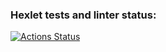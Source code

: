 ### Hexlet tests and linter status:
[![Actions Status](https://github.com/malvill/js-react-developer-project-12/workflows/hexlet-check/badge.svg)](https://github.com/malvill/js-react-developer-project-12/actions)